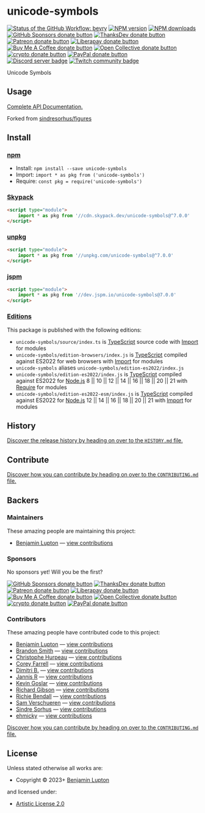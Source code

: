 <!-- TITLE/ -->

<h1>unicode-symbols</h1>

<!-- /TITLE -->


<!-- BADGES/ -->

<span class="badge-githubworkflow"><a href="https://github.com/bevry/unicode-symbols/actions?query=workflow%3Abevry" title="View the status of this project's GitHub Workflow: bevry"><img src="https://github.com/bevry/unicode-symbols/workflows/bevry/badge.svg" alt="Status of the GitHub Workflow: bevry" /></a></span>
<span class="badge-npmversion"><a href="https://npmjs.org/package/unicode-symbols" title="View this project on NPM"><img src="https://img.shields.io/npm/v/unicode-symbols.svg" alt="NPM version" /></a></span>
<span class="badge-npmdownloads"><a href="https://npmjs.org/package/unicode-symbols" title="View this project on NPM"><img src="https://img.shields.io/npm/dm/unicode-symbols.svg" alt="NPM downloads" /></a></span>
<br class="badge-separator" />
<span class="badge-githubsponsors"><a href="https://github.com/sponsors/balupton" title="Donate to this project using GitHub Sponsors"><img src="https://img.shields.io/badge/github-donate-yellow.svg" alt="GitHub Sponsors donate button" /></a></span>
<span class="badge-thanksdev"><a href="https://thanks.dev/u/gh/bevry" title="Donate to this project using ThanksDev"><img src="https://img.shields.io/badge/thanksdev-donate-yellow.svg" alt="ThanksDev donate button" /></a></span>
<span class="badge-patreon"><a href="https://patreon.com/bevry" title="Donate to this project using Patreon"><img src="https://img.shields.io/badge/patreon-donate-yellow.svg" alt="Patreon donate button" /></a></span>
<span class="badge-liberapay"><a href="https://liberapay.com/bevry" title="Donate to this project using Liberapay"><img src="https://img.shields.io/badge/liberapay-donate-yellow.svg" alt="Liberapay donate button" /></a></span>
<span class="badge-buymeacoffee"><a href="https://buymeacoffee.com/balupton" title="Donate to this project using Buy Me A Coffee"><img src="https://img.shields.io/badge/buy%20me%20a%20coffee-donate-yellow.svg" alt="Buy Me A Coffee donate button" /></a></span>
<span class="badge-opencollective"><a href="https://opencollective.com/bevry" title="Donate to this project using Open Collective"><img src="https://img.shields.io/badge/open%20collective-donate-yellow.svg" alt="Open Collective donate button" /></a></span>
<span class="badge-crypto"><a href="https://bevry.me/crypto" title="Donate to this project using Cryptocurrency"><img src="https://img.shields.io/badge/crypto-donate-yellow.svg" alt="crypto donate button" /></a></span>
<span class="badge-paypal"><a href="https://bevry.me/paypal" title="Donate to this project using Paypal"><img src="https://img.shields.io/badge/paypal-donate-yellow.svg" alt="PayPal donate button" /></a></span>
<br class="badge-separator" />
<span class="badge-discord"><a href="https://discord.gg/nQuXddV7VP" title="Join this project's community on Discord"><img src="https://img.shields.io/discord/1147436445783560193?logo=discord&amp;label=discord" alt="Discord server badge" /></a></span>
<span class="badge-twitch"><a href="https://www.twitch.tv/balupton" title="Join this project's community on Twitch"><img src="https://img.shields.io/twitch/status/balupton?logo=twitch" alt="Twitch community badge" /></a></span>

<!-- /BADGES -->


<!-- DESCRIPTION/ -->

Unicode Symbols

<!-- /DESCRIPTION -->


## Usage

[Complete API Documentation.](http://main.unicode-symbols.bevry.surge.sh/docs/)

Forked from [sindresorhus/figures](https://github.com/sindresorhus/figures)

<!-- INSTALL/ -->

<h2>Install</h2>

<a href="https://npmjs.com" title="npm is a package manager for javascript"><h3>npm</h3></a>
<ul>
<li>Install: <code>npm install --save unicode-symbols</code></li>
<li>Import: <code>import * as pkg from ('unicode-symbols')</code></li>
<li>Require: <code>const pkg = require('unicode-symbols')</code></li>
</ul>

<a href="https://www.skypack.dev" title="Skypack is a JavaScript Delivery Network for modern web apps"><h3>Skypack</h3></a>

``` html
<script type="module">
    import * as pkg from '//cdn.skypack.dev/unicode-symbols@^7.0.0'
</script>
```

<a href="https://unpkg.com" title="unpkg is a fast, global content delivery network for everything on npm"><h3>unpkg</h3></a>

``` html
<script type="module">
    import * as pkg from '//unpkg.com/unicode-symbols@^7.0.0'
</script>
```

<a href="https://jspm.io" title="Native ES Modules CDN"><h3>jspm</h3></a>

``` html
<script type="module">
    import * as pkg from '//dev.jspm.io/unicode-symbols@7.0.0'
</script>
```

<h3><a href="https://editions.bevry.me" title="Editions are the best way to produce and consume packages you care about.">Editions</a></h3>

<p>This package is published with the following editions:</p>

<ul><li><code>unicode-symbols/source/index.ts</code> is <a href="https://www.typescriptlang.org/" title="TypeScript is a typed superset of JavaScript that compiles to plain JavaScript. ">TypeScript</a> source code with <a href="https://babeljs.io/docs/learn-es2015/#modules" title="ECMAScript Modules">Import</a> for modules</li>
<li><code>unicode-symbols/edition-browsers/index.js</code> is <a href="https://www.typescriptlang.org/" title="TypeScript is a typed superset of JavaScript that compiles to plain JavaScript. ">TypeScript</a> compiled against ES2022 for web browsers with <a href="https://babeljs.io/docs/learn-es2015/#modules" title="ECMAScript Modules">Import</a> for modules</li>
<li><code>unicode-symbols</code> aliases <code>unicode-symbols/edition-es2022/index.js</code></li>
<li><code>unicode-symbols/edition-es2022/index.js</code> is <a href="https://www.typescriptlang.org/" title="TypeScript is a typed superset of JavaScript that compiles to plain JavaScript. ">TypeScript</a> compiled against ES2022 for <a href="https://nodejs.org" title="Node.js is a JavaScript runtime built on Chrome's V8 JavaScript engine">Node.js</a> 8 || 10 || 12 || 14 || 16 || 18 || 20 || 21 with <a href="https://nodejs.org/dist/latest-v5.x/docs/api/modules.html" title="Node/CJS Modules">Require</a> for modules</li>
<li><code>unicode-symbols/edition-es2022-esm/index.js</code> is <a href="https://www.typescriptlang.org/" title="TypeScript is a typed superset of JavaScript that compiles to plain JavaScript. ">TypeScript</a> compiled against ES2022 for <a href="https://nodejs.org" title="Node.js is a JavaScript runtime built on Chrome's V8 JavaScript engine">Node.js</a> 12 || 14 || 16 || 18 || 20 || 21 with <a href="https://babeljs.io/docs/learn-es2015/#modules" title="ECMAScript Modules">Import</a> for modules</li></ul>

<!-- /INSTALL -->


<!-- HISTORY/ -->

<h2>History</h2>

<a href="https://github.com/bevry/unicode-symbols/blob/master/HISTORY.md#files">Discover the release history by heading on over to the <code>HISTORY.md</code> file.</a>

<!-- /HISTORY -->


<!-- CONTRIBUTE/ -->

<h2>Contribute</h2>

<a href="https://github.com/bevry/unicode-symbols/blob/master/CONTRIBUTING.md#files">Discover how you can contribute by heading on over to the <code>CONTRIBUTING.md</code> file.</a>

<!-- /CONTRIBUTE -->


<!-- BACKERS/ -->

<h2>Backers</h2>

<h3>Maintainers</h3>

These amazing people are maintaining this project:

<ul><li><a href="https://balupton.com">Benjamin Lupton</a> — <a href="https://github.com/bevry/unicode-symbols/commits?author=balupton" title="View the GitHub contributions of Benjamin Lupton on repository bevry/unicode-symbols">view contributions</a></li></ul>

<h3>Sponsors</h3>

No sponsors yet! Will you be the first?

<span class="badge-githubsponsors"><a href="https://github.com/sponsors/balupton" title="Donate to this project using GitHub Sponsors"><img src="https://img.shields.io/badge/github-donate-yellow.svg" alt="GitHub Sponsors donate button" /></a></span>
<span class="badge-thanksdev"><a href="https://thanks.dev/u/gh/bevry" title="Donate to this project using ThanksDev"><img src="https://img.shields.io/badge/thanksdev-donate-yellow.svg" alt="ThanksDev donate button" /></a></span>
<span class="badge-patreon"><a href="https://patreon.com/bevry" title="Donate to this project using Patreon"><img src="https://img.shields.io/badge/patreon-donate-yellow.svg" alt="Patreon donate button" /></a></span>
<span class="badge-liberapay"><a href="https://liberapay.com/bevry" title="Donate to this project using Liberapay"><img src="https://img.shields.io/badge/liberapay-donate-yellow.svg" alt="Liberapay donate button" /></a></span>
<span class="badge-buymeacoffee"><a href="https://buymeacoffee.com/balupton" title="Donate to this project using Buy Me A Coffee"><img src="https://img.shields.io/badge/buy%20me%20a%20coffee-donate-yellow.svg" alt="Buy Me A Coffee donate button" /></a></span>
<span class="badge-opencollective"><a href="https://opencollective.com/bevry" title="Donate to this project using Open Collective"><img src="https://img.shields.io/badge/open%20collective-donate-yellow.svg" alt="Open Collective donate button" /></a></span>
<span class="badge-crypto"><a href="https://bevry.me/crypto" title="Donate to this project using Cryptocurrency"><img src="https://img.shields.io/badge/crypto-donate-yellow.svg" alt="crypto donate button" /></a></span>
<span class="badge-paypal"><a href="https://bevry.me/paypal" title="Donate to this project using Paypal"><img src="https://img.shields.io/badge/paypal-donate-yellow.svg" alt="PayPal donate button" /></a></span>

<h3>Contributors</h3>

These amazing people have contributed code to this project:

<ul><li><a href="https://balupton.com">Benjamin Lupton</a> — <a href="https://github.com/bevry/unicode-symbols/commits?author=balupton" title="View the GitHub contributions of Benjamin Lupton on repository bevry/unicode-symbols">view contributions</a></li>
<li><a href="https://github.com/brandon93s">Brandon Smith</a> — <a href="https://github.com/bevry/unicode-symbols/commits?author=brandon93s" title="View the GitHub contributions of Brandon Smith on repository bevry/unicode-symbols">view contributions</a></li>
<li><a href="https://github.com/christophehurpeau">Christophe Hurpeau</a> — <a href="https://github.com/bevry/unicode-symbols/commits?author=christophehurpeau" title="View the GitHub contributions of Christophe Hurpeau on repository bevry/unicode-symbols">view contributions</a></li>
<li><a href="https://github.com/coreyfarrell">Corey Farrell</a> — <a href="https://github.com/bevry/unicode-symbols/commits?author=coreyfarrell" title="View the GitHub contributions of Corey Farrell on repository bevry/unicode-symbols">view contributions</a></li>
<li><a href="https://github.com/BendingBender">Dimitri B.</a> — <a href="https://github.com/bevry/unicode-symbols/commits?author=BendingBender" title="View the GitHub contributions of Dimitri B. on repository bevry/unicode-symbols">view contributions</a></li>
<li><a href="https://github.com/derhuerst">Jannis R</a> — <a href="https://github.com/bevry/unicode-symbols/commits?author=derhuerst" title="View the GitHub contributions of Jannis R on repository bevry/unicode-symbols">view contributions</a></li>
<li><a href="https://github.com/kevgo">Kevin Goslar</a> — <a href="https://github.com/bevry/unicode-symbols/commits?author=kevgo" title="View the GitHub contributions of Kevin Goslar on repository bevry/unicode-symbols">view contributions</a></li>
<li><a href="https://github.com/gibson042">Richard Gibson</a> — <a href="https://github.com/bevry/unicode-symbols/commits?author=gibson042" title="View the GitHub contributions of Richard Gibson on repository bevry/unicode-symbols">view contributions</a></li>
<li><a href="https://github.com/Richienb">Richie Bendall</a> — <a href="https://github.com/bevry/unicode-symbols/commits?author=Richienb" title="View the GitHub contributions of Richie Bendall on repository bevry/unicode-symbols">view contributions</a></li>
<li><a href="https://github.com/SamVerschueren">Sam Verschueren</a> — <a href="https://github.com/bevry/unicode-symbols/commits?author=SamVerschueren" title="View the GitHub contributions of Sam Verschueren on repository bevry/unicode-symbols">view contributions</a></li>
<li><a href="https://github.com/sindresorhus">Sindre Sorhus</a> — <a href="https://github.com/bevry/unicode-symbols/commits?author=sindresorhus" title="View the GitHub contributions of Sindre Sorhus on repository bevry/unicode-symbols">view contributions</a></li>
<li><a href="https://github.com/ehmicky">ehmicky</a> — <a href="https://github.com/bevry/unicode-symbols/commits?author=ehmicky" title="View the GitHub contributions of ehmicky on repository bevry/unicode-symbols">view contributions</a></li></ul>

<a href="https://github.com/bevry/unicode-symbols/blob/master/CONTRIBUTING.md#files">Discover how you can contribute by heading on over to the <code>CONTRIBUTING.md</code> file.</a>

<!-- /BACKERS -->


<!-- LICENSE/ -->

<h2>License</h2>

Unless stated otherwise all works are:

<ul><li>Copyright &copy; 2023+ <a href="https://balupton.com">Benjamin Lupton</a></li></ul>

and licensed under:

<ul><li><a href="http://spdx.org/licenses/Artistic-2.0.html">Artistic License 2.0</a></li></ul>

<!-- /LICENSE -->
